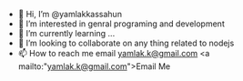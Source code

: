 - 👋 Hi, I’m @yamlakkassahun
- 👀 I’m interested in genral programing and development 
- 🌱 I’m currently learning ...
- 💞️ I’m looking to collaborate on any thing related to nodejs
- 📫 How to reach me email yamlak.k@gmail.com
<a mailto:"yamlak.k@gmail.com">Email Me</a>
<!---
yamlakkassahun/yamlakkassahun is a ✨ special ✨ repository because its `README.md` (this file) appears on your GitHub profile.
You can click the Preview link to take a look at your changes.
--->
